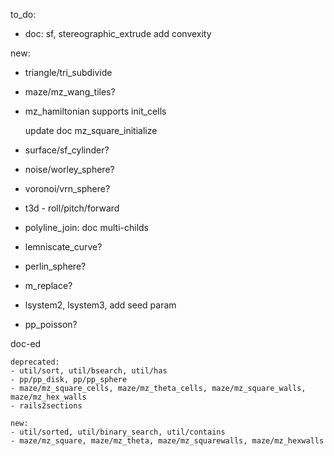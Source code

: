 to_do:

- doc: sf, stereographic_extrude add convexity

new:

- triangle/tri_subdivide

- maze/mz_wang_tiles?

- mz_hamiltonian supports init_cells

   update doc mz_square_initialize

- surface/sf_cylinder?
- noise/worley_sphere?
- voronoi/vrn_sphere?
- t3d - roll/pitch/forward
- polyline_join: doc multi-childs

- lemniscate_curve?
- perlin_sphere?


- m_replace?

- lsystem2, lsystem3, add seed param

- pp_poisson?

doc-ed

    deprecated:
    - util/sort, util/bsearch, util/has
    - pp/pp_disk, pp/pp_sphere
    - maze/mz_square_cells, maze/mz_theta_cells, maze/mz_square_walls, maze/mz_hex_walls
    - rails2sections

    new:
    - util/sorted, util/binary_search, util/contains
    - maze/mz_square, maze/mz_theta, maze/mz_squarewalls, maze/mz_hexwalls
    
